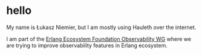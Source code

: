 # hello

<div class="h-card">

My name is <span class="p-name">Łukasz Niemier</span>, but I am mostly using
<span class="p-nickname">Hauleth</span> over the internet.

I am part of the <span class="h-card"><a class="p-name p-org u-url"
href="https://erlef.org/wg/observability">Erlang Ecosystem Foundation
Observability WG</a></span> where we are trying to improve observability
features in Erlang ecosystem.

<!-- I am open for hire. If you want to inquiry me about my services then -->
<!-- contact me at <a class="u-email" -->
<!-- href="mailto:lukasz@niemier.pl">lukasz@niemier.pl</a>. -->

</div>
